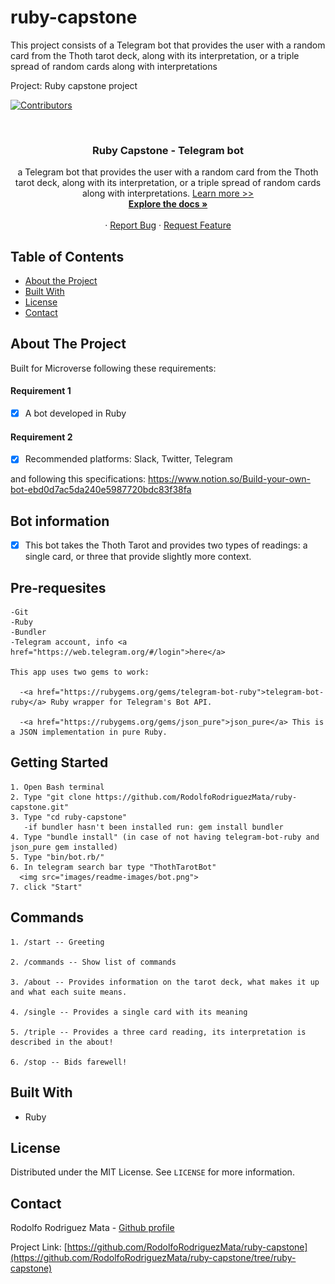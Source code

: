 # ruby-capstone
This project consists of a Telegram bot that provides the user with a random card from the Thoth tarot deck, along with its interpretation, or a triple spread of random cards along with interpretations

Project: Ruby capstone project

<!-- PROJECT SHIELDS -->
<!--
*** I'm using markdown "reference style" links for readability.
*** Reference links are enclosed in brackets [ ] instead of parentheses ( ).
*** See the bottom of this document for the declaration of the reference variables
*** for contributors-url, forks-url, etc. This is an optional, concise syntax you may use.
*** https://www.markdownguide.org/basic-syntax/#reference-style-links
-->
[![Contributors][contributors-shield]][contributors-url]




<!-- PROJECT LOGO -->
<br />
<p align="center">
  
  <h3 align="center">Ruby Capstone - Telegram bot</h3>

  <p align="center">
     a Telegram bot that provides the user with a random card from the Thoth tarot deck, along with its interpretation, or a triple spread of random cards along with interpretations. <a href="https://en.wikipedia.org/wiki/Thoth_tarot_deck">Learn more >></a>
    <br />
    <a href="https://github.com/RodolfoRodriguezMata/ruby-capstone"><strong>Explore the docs »</strong></a>
    <br />
    <br />
    ·
    <a href="https://github.com/RodolfoRodriguezMata/ruby-capstone/issues">Report Bug</a>
    ·
    <a href="https://github.com/RodolfoRodriguezMata/ruby-capstone/issues">Request Feature</a>
  </p>
</p>



<!-- TABLE OF CONTENTS -->
## Table of Contents

* [About the Project](#about-the-project)
* [Built With](#built-with)
* [License](#license)
* [Contact](#contact)



<!-- ABOUT THE PROJECT -->
## About The Project

Built for Microverse following these requirements: 
#### Requirement 1
- [x] A bot developed in Ruby

#### Requirement 2
- [x] Recommended platforms: Slack, Twitter, Telegram

and following this specifications:
https://www.notion.so/Build-your-own-bot-ebd0d7ac5da240e5987720bdc83f38fa

## Bot information
- [x] This bot takes the Thoth Tarot and provides two types of readings: a single card, or three that provide slightly more context.

## Pre-requesites

    -Git
    -Ruby
    -Bundler
    -Telegram account, info <a href="https://web.telegram.org/#/login">here</a>

    This app uses two gems to work:

      -<a href="https://rubygems.org/gems/telegram-bot-ruby">telegram-bot-ruby</a> Ruby wrapper for Telegram's Bot API.

      -<a href="https://rubygems.org/gems/json_pure">json_pure</a> This is a JSON implementation in pure Ruby.

## Getting Started

    1. Open Bash terminal
    2. Type "git clone https://github.com/RodolfoRodriguezMata/ruby-capstone.git"
    3. Type "cd ruby-capstone"
       -if bundler hasn't been installed run: gem install bundler
    4. Type "bundle install" (in case of not having telegram-bot-ruby and json_pure gem installed) 
    5. Type "bin/bot.rb/"
    6. In telegram search bar type "ThothTarotBot"
      <img src="images/readme-images/bot.png">
    7. click "Start"

## Commands
    1. /start -- Greeting

    2. /commands -- Show list of commands

    3. /about -- Provides information on the tarot deck, what makes it up and what each suite means. 

    4. /single -- Provides a single card with its meaning

    5. /triple -- Provides a three card reading, its interpretation is described in the about!

    6. /stop -- Bids farewell!


## Built With
* Ruby

<!-- LICENSE -->
## License

Distributed under the MIT License. See `LICENSE` for more information.



<!-- CONTACT -->
## Contact

Rodolfo Rodriguez Mata - [Github profile](https://github.com/RodolfoRodriguezMata)

Project Link: [https://github.com/RodolfoRodriguezMata/ruby-capstone](https://github.com/RodolfoRodriguezMata/ruby-capstone/tree/ruby-capstone)







<!-- MARKDOWN LINKS & IMAGES -->
<!-- https://www.markdownguide.org/basic-syntax/#reference-style-links -->
[contributors-shield]: https://img.shields.io/github/contributors/othneildrew/Best-README-Template.svg?style=flat-square
[contributors-url]: https://github.com/RodolfoRodriguezMata/ruby-capstone/contributors
[forks-shield]: https://img.shields.io/github/forks/othneildrew/Best-README-Template.svg?style=flat-square
[forks-url]: https://github.com/othneildrew/Best-README-Template/network/members
[stars-shield]: https://img.shields.io/github/stars/othneildrew/Best-README-Template.svg?style=flat-square
[stars-url]: https://github.com/othneildrew/Best-README-Template/stargazers
[issues-shield]: https://img.shields.io/github/issues/othneildrew/Best-README-Template.svg?style=flat-square
[issues-url]: https://github.com/othneildrew/Best-README-Template/issues
[license-shield]: https://img.shields.io/github/license/othneildrew/Best-README-Template.svg?style=flat-square
[license-url]: https://github.com/othneildrew/Best-README-Template/blob/master/LICENSE.txt
[linkedin-shield]: https://img.shields.io/badge/-LinkedIn-black.svg?style=flat-square&logo=linkedin&colorB=555
[linkedin-url]: https://linkedin.com/in/othneildrew
[product-screenshot]: images/screenshot.png